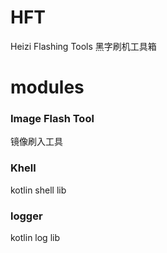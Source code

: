 # HFT
Heizi Flashing Tools 黑字刷机工具箱

# modules
### Image Flash Tool
镜像刷入工具
### Khell
kotlin shell lib 
### logger
kotlin log lib